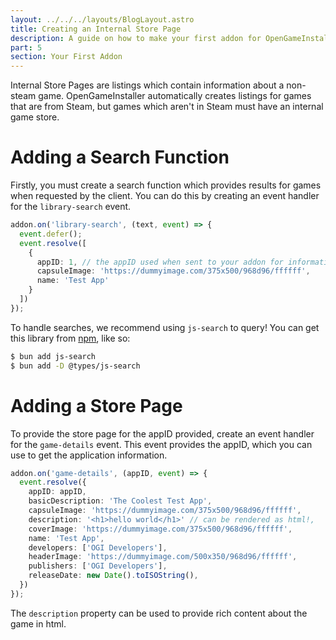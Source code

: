 ```yaml
---
layout: ../../../layouts/BlogLayout.astro
title: Creating an Internal Store Page
description: A guide on how to make your first addon for OpenGameInstaller.
part: 5
section: Your First Addon
---
```

Internal Store Pages are listings which contain information about a non-steam game. OpenGameInstaller automatically creates listings for games that are from Steam, but games which aren't in Steam must have an internal game store.

# Adding a Search Function

Firstly, you must create a search function which provides results for games when requested by the client. You can do this by creating an event handler for the `library-search` event.

```typescript
addon.on('library-search', (text, event) => {
  event.defer();
  event.resolve([
    {
      appID: 1, // the appID used when sent to your addon for information about the listing.
      capsuleImage: 'https://dummyimage.com/375x500/968d96/ffffff',
      name: 'Test App'
    }
  ])
});
```

To handle searches, we recommend using `js-search` to query! You can get this library from [npm](https://www.npmjs.com/package/js-search), like so:

```bash
$ bun add js-search
$ bun add -D @types/js-search
```

# Adding a Store Page

To provide the store page for the appID provided, create an event handler for the `game-details` event. This event provides the appID, which you can use to get the application information.

```typescript
addon.on('game-details', (appID, event) => {
  event.resolve({
    appID: appID,
    basicDescription: 'The Coolest Test App',
    capsuleImage: 'https://dummyimage.com/375x500/968d96/ffffff',
    description: '<h1>hello world</h1>' // can be rendered as html!,
    coverImage: 'https://dummyimage.com/375x500/968d96/ffffff',
    name: 'Test App',
    developers: ['OGI Developers'],
    headerImage: 'https://dummyimage.com/500x350/968d96/ffffff',
    publishers: ['OGI Developers'],
    releaseDate: new Date().toISOString(),
  })
});
```

The `description` property can be used to provide rich content about the game in html.